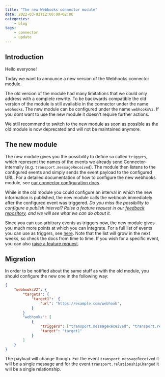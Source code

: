 ```yaml
---
title: "The new Webhooks connector module"
date: 2022-03-02T12:00:00+02:00
categories:
    - blog
tags:
    - connector
    - update
---
```


## Introduction

Hello everyone!

Today we want to announce a new version of the Webhooks connector module.

The old version of the module had many limitations that we could only address with a complete rewrite. To be backwards compatible the old version of the module is still available in the connector under the name `webhooks`.
The new module can be configured under the name `webhooksV2`.
If you dont want to use the new module it doesn't require further actions.

We still recommend to switch to the new module as soon as possible as the old module is now deprecated and will not be maintained anymore.

## The new module

The new module gives you the possibility to define so called `triggers`, which represent the names of the events we already send Connector-internally (e.g. `transport.messageReceived`). The module then listens to the configured events and simply sends the event payload to the configured URL. For a detailed documentation of how to configure the new webhooks module, see [our connector configuration docs](/integrate/connector-configuration#webhooksv2).

While in the old module you could configure an interval in which the new information is published, the new module calls the webhook immediately after the configured event was triggered.
_Do you miss the possibility to configure a publish interval? Raise a feature request in our [feedback repository](https://github.com/nmshd/nmshd.github.io/issues/new/choose), and we will see what we can do about it._

Since you can use arbitrary events as triggers now, the new module gives you much more points at which you can integrate. For a full list of events you can use as triggers, see [here](/integrate/connector-events). Note that the list will grow in the next weeks, so check the docs from time to time. If you wish for a specific event, you can also [raise a feature request](https://github.com/nmshd/nmshd.github.io/issues/new/choose).

## Migration

In order to be notified about the same stuff as with the old module, you should configure the new one in the following way:

```json
{
    "webhooksV2": {
        "targets": {
            "target1":  {
                "url": "https://example.com/webhook",
            }
        }
        "webhooks": [
            {
                "triggers": ["transport.messageReceived", "transport.relationshipChanged"],
                "target": "target1"
            }
        ]
    }
}
```

The payload will change though. For the event `transport.messageReceived` it will be a single message and for the event `transport.relationshipChanged` it will be a single relationship.
